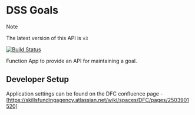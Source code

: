# DSS Goals

> [!NOTE]  
> The latest version of this API is `v3`

[![Build Status](https://sfa-gov-uk.visualstudio.com/CDS%202.0/_apis/build/status/Yaml/dss-goals?repoName=SkillsFundingAgency%2Fdss-goals&branchName=master-v2)](https://sfa-gov-uk.visualstudio.com/CDS%202.0/_build/latest?definitionId=1462&repoName=SkillsFundingAgency%2Fdss-goals&branchName=master-v2)

Function App to provide an API for maintaining a goal.

## Developer Setup

Application settings can be found on the DFC confluence page - [https://skillsfundingagency.atlassian.net/wiki/spaces/DFC/pages/2503901520]
